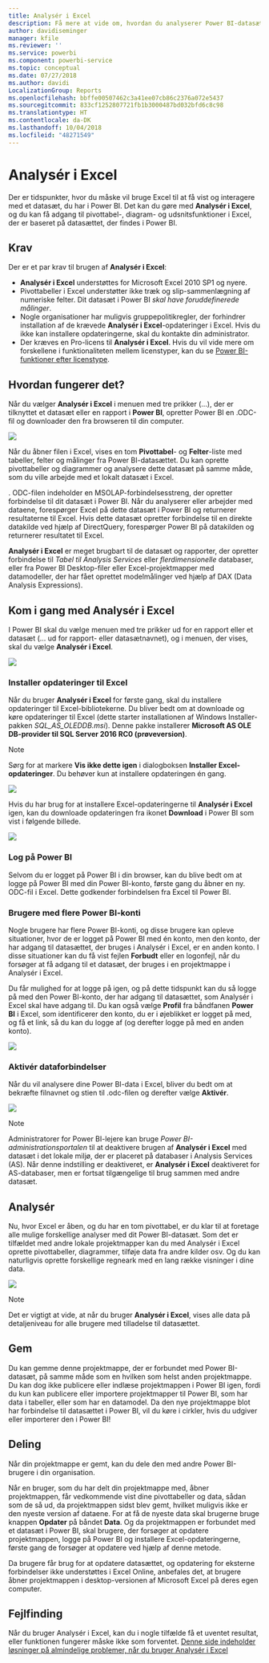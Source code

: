```yaml
---
title: Analysér i Excel
description: Få mere at vide om, hvordan du analyserer Power BI-datasæt i Excel
author: davidiseminger
manager: kfile
ms.reviewer: ''
ms.service: powerbi
ms.component: powerbi-service
ms.topic: conceptual
ms.date: 07/27/2018
ms.author: davidi
LocalizationGroup: Reports
ms.openlocfilehash: bbffe00507462c3a41ee07cb86c2376a072e5437
ms.sourcegitcommit: 833cf1252807721fb1b3000487bd032bfd6c8c98
ms.translationtype: HT
ms.contentlocale: da-DK
ms.lasthandoff: 10/04/2018
ms.locfileid: "48271549"
---
```

# <a name="analyze-in-excel"></a>Analysér i Excel
Der er tidspunkter, hvor du måske vil bruge Excel til at få vist og interagere med et datasæt, du har i Power BI. Det kan du gøre med **Analysér i Excel**, og du kan få adgang til pivottabel-, diagram- og udsnitsfunktioner i Excel, der er baseret på datasættet, der findes i Power BI.

## <a name="requirements"></a>Krav
Der er et par krav til brugen af **Analysér i Excel**:

* **Analysér i Excel** understøttes for Microsoft Excel 2010 SP1 og nyere.
* Pivottabeller i Excel understøtter ikke træk og slip-sammenlægning af numeriske felter. Dit datasæt i Power BI *skal have foruddefinerede målinger*.
* Nogle organisationer har muligvis gruppepolitikregler, der forhindrer installation af de krævede **Analysér i Excel**-opdateringer i Excel. Hvis du ikke kan installere opdateringerne, skal du kontakte din administrator.
* Der kræves en Pro-licens til **Analysér i Excel**. Hvis du vil vide mere om forskellene i funktionaliteten mellem licenstyper, kan du se [Power BI-funktioner efter licenstype](service-features-license-type.md). 

## <a name="how-does-it-work"></a>Hvordan fungerer det?
Når du vælger **Analysér i Excel** i menuen med tre prikker (...), der er tilknyttet et datasæt eller en rapport i **Power BI**, opretter Power BI en .ODC-fil og downloader den fra browseren til din computer.

![](media/service-analyze-in-excel/power-bi-analyze-in-excel.png)

Når du åbner filen i Excel, vises en tom **Pivottabel**- og **Felter**-liste med tabeller, felter og målinger fra Power BI-datasættet. Du kan oprette pivottabeller og diagrammer og analysere dette datasæt på samme måde, som du ville arbejde med et lokalt datasæt i Excel.

. ODC-filen indeholder en MSOLAP-forbindelsesstreng, der opretter forbindelse til dit datasæt i Power BI. Når du analyserer eller arbejder med dataene, forespørger Excel på dette datasæt i Power BI og returnerer resultaterne til Excel. Hvis dette datasæt opretter forbindelse til en direkte datakilde ved hjælp af DirectQuery, forespørger Power BI på datakilden og returnerer resultatet til Excel.

**Analysér i Excel** er meget brugbart til de datasæt og rapporter, der opretter forbindelse til *Tabel til Analysis Services* eller *flerdimensionelle* databaser, eller fra Power BI Desktop-filer eller Excel-projektmapper med datamodeller, der har fået oprettet modelmålinger ved hjælp af DAX (Data Analysis Expressions).

## <a name="get-started-with-analyze-in-excel"></a>Kom i gang med Analysér i Excel
I Power BI skal du vælge menuen med tre prikker ud for en rapport eller et datasæt (... ud for rapport- eller datasætnavnet), og i menuen, der vises, skal du vælge **Analysér i Excel**.

![](media/service-analyze-in-excel/power-bi-analyze-menu.png)

### <a name="install-excel-updates"></a>Installer opdateringer til Excel
Når du bruger **Analysér i Excel** for første gang, skal du installere opdateringer til Excel-bibliotekerne. Du bliver bedt om at downloade og køre opdateringer til Excel (dette starter installationen af Windows Installer-pakken *SQL_AS_OLEDDB.msi*). Denne pakke installerer **Microsoft AS OLE DB-provider til SQL Server 2016 RC0 (prøveversion)**.

> [!NOTE]
> Sørg for at markere **Vis ikke dette igen** i dialogboksen **Installer Excel-opdateringer**. Du behøver kun at installere opdateringen én gang.
> 
> 

![](media/service-analyze-in-excel/pbi_anlz_excel_dontshow.png)

Hvis du har brug for at installere Excel-opdateringerne til **Analysér i Excel** igen, kan du downloade opdateringen fra ikonet **Download** i Power BI som vist i følgende billede.

![](media/service-analyze-in-excel/pbi_anlz_excel_download_again.png)

### <a name="sign-in-to-power-bi"></a>Log på Power BI
Selvom du er logget på Power BI i din browser, kan du blive bedt om at logge på Power BI med din Power BI-konto, første gang du åbner en ny. ODC-fil i Excel. Dette godkender forbindelsen fra Excel til Power BI.

### <a name="users-with-multiple-power-bi-accounts"></a>Brugere med flere Power BI-konti
Nogle brugere har flere Power BI-konti, og disse brugere kan opleve situationer, hvor de er logget på Power BI med én konto, men den konto, der har adgang til datasættet, der bruges i Analysér i Excel, er en anden konto. I disse situationer kan du få vist fejlen **Forbudt** eller en logonfejl, når du forsøger at få adgang til et datasæt, der bruges i en projektmappe i Analysér i Excel.

Du får mulighed for at logge på igen, og på dette tidspunkt kan du så logge på med den Power BI-konto, der har adgang til datasættet, som Analysér i Excel skal have adgang til. Du kan også vælge **Profil** fra båndfanen **Power BI** i Excel, som identificerer den konto, du er i øjeblikket er logget på med, og få et link, så du kan du logge af (og derefter logge på med en anden konto).

![](media/service-analyze-in-excel/pbi_anlz_excel_profile.png)

### <a name="enable-data-connections"></a>Aktivér dataforbindelser
Når du vil analysere dine Power BI-data i Excel, bliver du bedt om at bekræfte filnavnet og stien til .odc-filen og derefter vælge **Aktivér**.

![](media/service-analyze-in-excel/pbi_anlz_excel_enable.png)

> [!NOTE]
> Administratorer for Power BI-lejere kan bruge *Power BI-administrationsportalen* til at deaktivere brugen af **Analysér i Excel** med datasæt i det lokale miljø, der er placeret på databaser i Analysis Services (AS). Når denne indstilling er deaktiveret, er **Analysér i Excel** deaktiveret for AS-databaser, men er fortsat tilgængelige til brug sammen med andre datasæt.
> 
> 

## <a name="analyze-away"></a>Analysér
Nu, hvor Excel er åben, og du har en tom pivottabel, er du klar til at foretage alle mulige forskellige analyser med dit Power BI-datasæt. Som det er tilfældet med andre lokale projektmapper kan du med Analysér i Excel oprette pivottabeller, diagrammer, tilføje data fra andre kilder osv. Og du kan naturligvis oprette forskellige regneark med en lang række visninger i dine data.

![](media/service-analyze-in-excel/pbi_anlz_excel_chart.png)

> [!NOTE]
> Det er vigtigt at vide, at når du bruger **Analysér i Excel**, vises alle data på detaljeniveau for alle brugere med tilladelse til datasættet.
> 
> 

## <a name="save"></a>Gem
Du kan gemme denne projektmappe, der er forbundet med Power BI-datasæt, på samme måde som en hvilken som helst anden projektmappe. Du kan dog ikke publicere eller indlæse projektmappen i Power BI igen, fordi du kun kan publicere eller importere projektmapper til Power BI, som har data i tabeller, eller som har en datamodel. Da den nye projektmappe blot har forbindelse til datasættet i Power BI, vil du køre i cirkler, hvis du udgiver eller importerer den i Power BI!

## <a name="share"></a>Deling
Når din projektmappe er gemt, kan du dele den med andre Power BI-brugere i din organisation.

Når en bruger, som du har delt din projektmappe med, åbner projektmappen, får vedkommende vist dine pivottabeller og data, sådan som de så ud, da projektmappen sidst blev gemt, hvilket muligvis ikke er den nyeste version af dataene. For at få de nyeste data skal brugerne bruge knappen **Opdater** på båndet **Data**. Og da projektmappen er forbundet med et datasæt i Power BI, skal brugere, der forsøger at opdatere projektmappen, logge på Power BI og installere Excel-opdateringerne, første gang de forsøger at opdatere ved hjælp af denne metode.

Da brugere får brug for at opdatere datasættet, og opdatering for eksterne forbindelser ikke understøttes i Excel Online, anbefales det, at brugere åbner projektmappen i desktop-versionen af Microsoft Excel på deres egen computer.

## <a name="troubleshooting"></a>Fejlfinding
Når du bruger Analysér i Excel, kan du i nogle tilfælde få et uventet resultat, eller funktionen fungerer måske ikke som forventet. [Denne side indeholder løsninger på almindelige problemer, når du bruger Analysér i Excel](desktop-troubleshooting-analyze-in-excel.md)